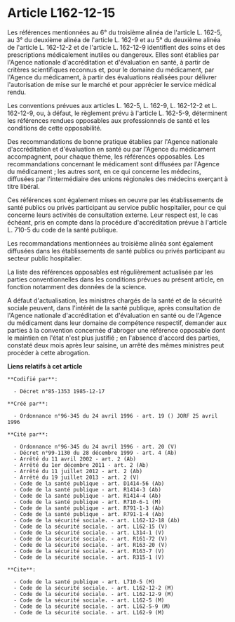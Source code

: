 # Article L162-12-15

Les références mentionnées au 6° du troisième alinéa de l'article L. 162-5, au 3° du deuxième alinéa de l'article L. 162-9 et
au 5° du deuxième alinéa de l'article L. 162-12-2 et de l'article L. 162-12-9 identifient des soins et des prescriptions
médicalement inutiles ou dangereux. Elles sont établies par l'Agence nationale d'accréditation et d'évaluation en santé, à
partir de critères scientifiques reconnus et, pour le domaine du médicament, par l'Agence du médicament, à partir des
évaluations réalisées pour délivrer l'autorisation de mise sur le marché et pour apprécier le service médical rendu.

Les conventions prévues aux articles L. 162-5, L. 162-9, L. 162-12-2 et L. 162-12-9, ou, à défaut, le règlement prévu à
l'article L. 162-5-9, déterminent les références rendues opposables aux professionnels de santé et les conditions de cette
opposabilité.

Des recommandations de bonne pratique établies par l'Agence nationale d'accréditation et d'évaluation en santé ou par
l'Agence du médicament accompagnent, pour chaque thème, les références opposables. Les recommandations concernant le
médicament sont diffusées par l'Agence du médicament ; les autres sont, en ce qui concerne les médecins, diffusées par
l'intermédiaire des unions régionales des médecins exerçant à titre libéral.

Ces références sont également mises en oeuvre par les établissements de santé publics ou privés participant au service public
hospitalier, pour ce qui concerne leurs activités de consultation externe. Leur respect est, le cas échéant, pris en compte
dans la procédure d'accréditation prévue à l'article L. 710-5 du code de la santé publique.

Les recommandations mentionnées au troisième alinéa sont également diffusées dans les établissements de santé publics ou
privés participant au secteur public hospitalier.

La liste des références opposables est régulièrement actualisée par les parties conventionnelles dans les conditions prévues
au présent article, en fonction notamment des données de la science.

A défaut d'actualisation, les ministres chargés de la santé et de la sécurité sociale peuvent, dans l'intérêt de la santé
publique, après consultation de l'Agence nationale d'accréditation et d'évaluation en santé ou de l'Agence du médicament dans
leur domaine de compétence respectif, demander aux parties à la convention concernée d'abroger une référence opposable dont
le maintien en l'état n'est plus justifié ; en l'absence d'accord des parties, constaté deux mois après leur saisine, un
arrêté des mêmes ministres peut procéder à cette abrogation.

**Liens relatifs à cet article**

	**Codifié par**:

	  - Décret n°85-1353 1985-12-17

	**Créé par**:

	  - Ordonnance n°96-345 du 24 avril 1996 - art. 19 () JORF 25 avril 1996

	**Cité par**:

	  - Ordonnance n°96-345 du 24 avril 1996 - art. 20 (V)
	  - Décret n°99-1130 du 28 décembre 1999 - art. 4 (Ab)
	  - Arrêté du 11 avril 2002 - art. 2 (Ab)
	  - Arrêté du 1er décembre 2011 - art. 2 (Ab)
	  - Arrêté du 11 juillet 2012 - art. 2 (Ab)
	  - Arrêté du 19 juillet 2013 - art. 2 (V)
	  - Code de la santé publique - art. D1414-56 (Ab)
	  - Code de la santé publique - art. R1414-3 (Ab)
	  - Code de la santé publique - art. R1414-4 (Ab)
	  - Code de la santé publique - art. R710-6-1 (M)
	  - Code de la santé publique - art. R791-1-3 (Ab)
	  - Code de la santé publique - art. R791-1-4 (Ab)
	  - Code de la sécurité sociale. - art. L162-12-18 (Ab)
	  - Code de la sécurité sociale. - art. L162-15 (V)
	  - Code de la sécurité sociale. - art. L314-1 (V)
	  - Code de la sécurité sociale. - art. R161-72 (V)
	  - Code de la sécurité sociale. - art. R163-20 (V)
	  - Code de la sécurité sociale. - art. R163-7 (V)
	  - Code de la sécurité sociale. - art. R315-1 (V)

	**Cite**:

	  - Code de la santé publique - art. L710-5 (M)
	  - Code de la sécurité sociale. - art. L162-12-2 (M)
	  - Code de la sécurité sociale. - art. L162-12-9 (M)
	  - Code de la sécurité sociale. - art. L162-5 (M)
	  - Code de la sécurité sociale. - art. L162-5-9 (M)
	  - Code de la sécurité sociale. - art. L162-9 (M)
